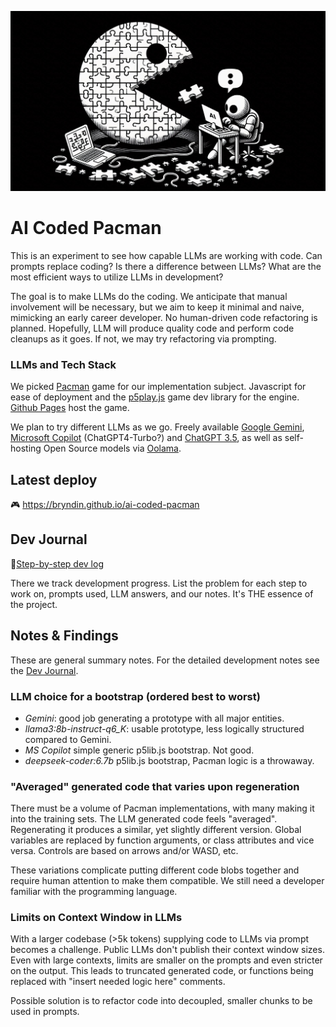 ![AI Coded Pacman](logo.png "AI Coded Pacman")

# AI Coded Pacman

This is an experiment to see how capable LLMs are working with code. Can prompts replace coding? Is there a difference between LLMs? What are the most efficient ways to utilize LLMs in development?

The goal is to make LLMs do the coding. We anticipate that manual involvement will be necessary, but we aim to keep it minimal and naive, mimicking an early career developer. No human-driven code refactoring is planned. Hopefully, LLM will produce quality code and perform code cleanups as it goes. If not, we may try refactoring via prompting.

### LLMs and Tech Stack

We picked [Pacman](https://en.wikipedia.org/wiki/Pac-Man) game for our implementation subject. Javascript for ease of deployment and the [p5play.js](https://p5js.org/) game dev library for the engine. [Github Pages](https://pages.github.com/) host the game.


We plan to try different LLMs as we go. Freely available [Google Gemini](https://gemini.google.com/), [Microsoft Copilot](https://copilot.microsoft.com/) (ChatGPT4-Turbo?) and [ChatGPT 3.5](https://chatgpt.com/), as well as self-hosting Open Source models via [Oolama](https://ollama.com/).

## Latest deploy
🎮 https://bryndin.github.io/ai-coded-pacman

## Dev Journal
📒[Step-by-step dev log](journal.md)

There we track development progress. List the problem for each step to work on, prompts used, LLM answers, and our notes. It's THE essence of the project.

## Notes & Findings
These are general summary notes. For the detailed development notes see the [Dev Journal](journal.md).

### **LLM choice for a bootstrap** (ordered best to worst)
  - *Gemini*: good job generating a prototype with all major entities.
  - *llama3:8b-instruct-q6_K*: usable prototype, less logically structured compared to Gemini.
  - *MS Copilot* simple generic p5lib.js bootstrap. Not good.
  - *deepseek-coder:6.7b* p5lib.js bootstrap, Pacman logic is a throwaway.

### "Averaged" generated code that varies upon regeneration
There must be a volume of Pacman implementations, with many making it into the training sets. The LLM generated code feels "averaged". Regenerating it produces a similar, yet slightly different version. Global variables are replaced by function arguments, or class attributes and vice versa. Controls are based on arrows and/or WASD, etc.

These variations complicate putting different code blobs together and require human attention to make them compatible. We still need a developer familiar with the programming language.

### Limits on Context Window in LLMs
With a larger codebase (>5k tokens) supplying code to LLMs via prompt becomes a challenge. Public LLMs don't publish their context window sizes. Even with large contexts, limits are smaller on the prompts and even stricter on the output. This leads to truncated generated code, or functions being replaced with "insert needed logic here" comments.

Possible solution is to refactor code into decoupled, smaller chunks to be used in prompts.
